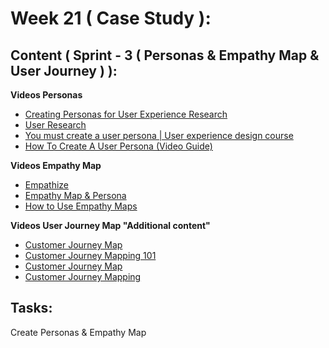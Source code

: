 # Week 21 ( Case Study ): 
## Content ( Sprint - 3 ( Personas & Empathy Map & User Journey ) ):

 **Videos Personas**
- [Creating Personas for User Experience Research](https://www.youtube.com/watch?v=u44pBnAn7cM)
- [User Research](https://www.youtube.com/watch?v=z3ruzLItPlM)
- [You must create a user persona | User experience design course](https://www.youtube.com/watch?v=0gJR-Jb99U4)
- [How To Create A User Persona (Video Guide)](http://youtube.com/watch?v=DvV7ZcRVQ4g&t=1s)

**Videos Empathy Map**
- [Empathize](https://www.youtube.com/watch?v=q654-kmF3Pc)
- [Empathy Map & Persona](https://www.youtube.com/watch?v=QvmLQ7cDvsA)
- [How to Use Empathy Maps](https://www.youtube.com/watch?v=Tz0dpeqcO60)

**Videos User Journey Map "Additional content"**
- [Customer Journey Map](https://www.youtube.com/watch?v=SKhIfTyKzFA)
- [Customer Journey Mapping 101](https://www.youtube.com/watch?v=2W13ext26kQ)
- [Customer Journey Map](https://www.youtube.com/watch?v=tlOClosfiPc)
- [Customer Journey Mapping](https://www.youtube.com/watch?v=XaxDC17_1nE)
 
## Tasks:
Create Personas & Empathy Map
